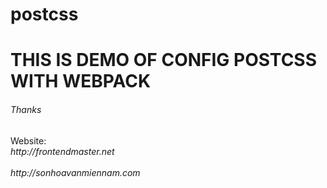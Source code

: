 # postcss

<h1>THIS IS DEMO OF CONFIG POSTCSS WITH WEBPACK</h1>


<h6>Thanks</h6>
Website:
<address>http://frontendmaster.net</address> <br>
<address>http://sonhoavanmiennam.com</address>
